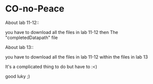# CO-no-Peace

About lab 11-12::

you have to download all the files in lab 11-12
then The "completedDatapath" file



About lab 13::

you have to download all the files in lab 11-12
within the files in lab 13


It's a complicated thing to do but have to :<)


good luky ;)
